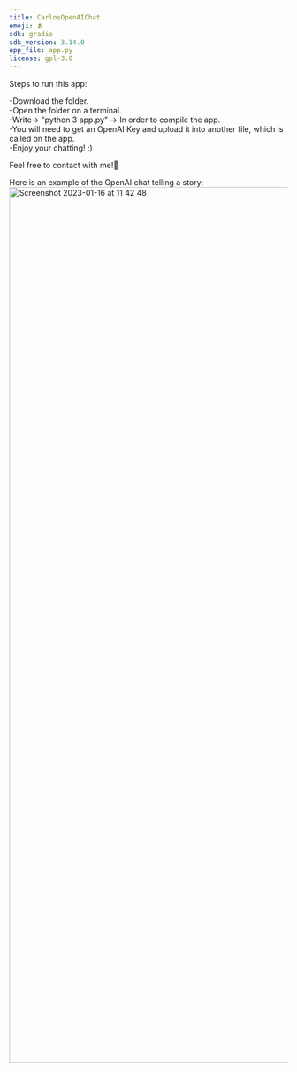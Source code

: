 ```yaml
---
title: CarlosOpenAIChat
emoji: 🫂
sdk: gradio
sdk_version: 3.14.0
app_file: app.py
license: gpl-3.0
---
```



Steps to run this app:

-Download the folder.<br />
-Open the folder on a terminal.<br />
-Write-> "python 3 app.py" -> In order to compile the app. <br />
-You will need to get an OpenAI Key and upload it into another file, which is called on the app.<br />
-Enjoy your chatting! :)<br />

Feel free to contact with me!📲 <br />

Here is an example of the OpenAI chat telling a story:
<img width="1582" alt="Screenshot 2023-01-16 at 11 42 48" src="https://user-images.githubusercontent.com/77840319/212664210-381c975a-b1e0-4421-a37a-4ab977da7120.png">
